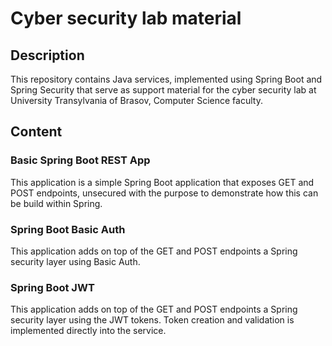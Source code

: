 # Cyber security lab material

## Description

This repository contains Java services, implemented using Spring Boot and Spring Security that serve as support material for the cyber security lab at University Transylvania of Brasov, Computer Science faculty.

## Content

### Basic Spring Boot REST App

This application is a simple Spring Boot application that exposes GET and POST endpoints, unsecured with the purpose to demonstrate how this can be build within Spring.

### Spring Boot Basic Auth

This application adds on top of the GET and POST endpoints a Spring security layer using Basic Auth.

### Spring Boot JWT

This application adds on top of the GET and POST endpoints a Spring security layer using the JWT tokens. Token creation and validation is implemented directly into the service.
